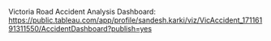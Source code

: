 Victoria Road Accident Analysis
Dashboard: https://public.tableau.com/app/profile/sandesh.karki/viz/VicAccident_17116191311550/AccidentDashboard?publish=yes
